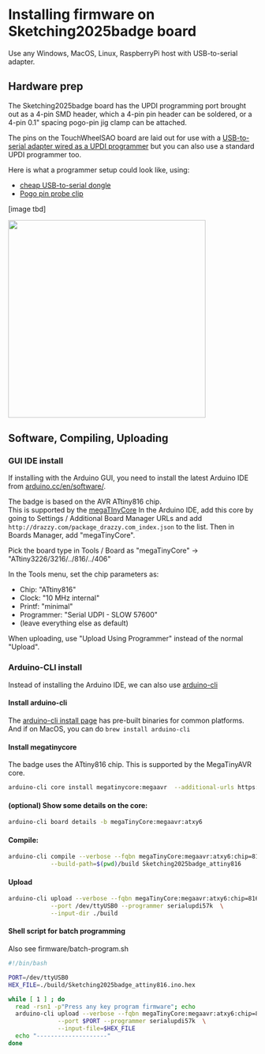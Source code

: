 
# Installing firmware on Sketching2025badge board

Use any Windows, MacOS, Linux, RaspberryPi host with USB-to-serial adapter.

## Hardware prep

The Sketching2025badge board has the UPDI programming port brought out as a 4-pin
SMD header, which a 4-pin pin header can be soldered, or a 4-pin 0.1" spacing
pogo-pin jig clamp can be attached.

The pins on the TouchWheelSAO board are laid out for use with a
[USB-to-serial adapter wired as a UPDI programmer](https://learn.adafruit.com/adafruit-attiny817-seesaw/advanced-reprogramming-with-updi)
but you can also use a standard UPDI programmer too.

Here is what a programmer setup could look like, using:
* [cheap USB-to-serial dongle](https://amzn.to/47sMaxz)
* [Pogo pin probe clip](https://www.digikey.com/short/3c99n5p9)

[image tbd]

<a href="./firmware-programming1.jpg"><img src="./firmware-programming1.jpg" width=400></a>


## Software, Compiling, Uploading

### GUI IDE install

If installing with the Arduino GUI, you need to install the latest Arduino IDE 
from [arduino.cc/en/software/](https://www.arduino.cc/en/software/#ide).

The badge is based on the AVR ATtiny816 chip.  
This is supported by the [megaTInyCore](https://github.com/SpenceKonde/megaTinyCore) 
In the Arduino IDE, add this core by going to Settings / Additional Board Manager URLs and 
add `http://drazzy.com/package_drazzy.com_index.json` to the list. 
Then in Boards Manager, add "megaTinyCore".

Pick the board type in Tools / Board as "megaTinyCore" -> "ATtiny3226/3216/../816/../406"

In the Tools menu, set the chip parameters as:

- Chip: "ATtiny816"
- Clock: "10 MHz internal"
- Printf: "minimal"
- Programmer: "Serial UDPI - SLOW 57600"
- (leave everything else as default)

When uploading, use "Upload Using Programmer" instead of the normal "Upload".


### Arduino-CLI install

Instead of installing the Arduino IDE, we can also use [arduino-cli](https://arduino.github.io/arduino-cli/1.0/)

#### Install arduino-cli

The [arduino-cli install page](https://arduino.github.io/arduino-cli/1.0/installation/#latest-release)
has pre-built binaries for common platforms.  And if on MacOS, you can do `brew install arduino-cli`

#### Install megatinycore 

The badge uses the ATtiny816 chip.  This is supported by the MegaTinyAVR core. 

```sh
arduino-cli core install megatinycore:megaavr  --additional-urls https://drazzy.com/package_drazzy.com_index.json
 ```

#### (optional) Show some details on the core:

```sh
arduino-cli board details -b megaTinyCore:megaavr:atxy6
```


#### Compile:

```sh
arduino-cli compile --verbose --fqbn megaTinyCore:megaavr:atxy6:chip=816,printf=minimal \
            --build-path=$(pwd)/build Sketching2025badge_attiny816
```


#### Upload

```sh
arduino-cli upload --verbose --fqbn megaTinyCore:megaavr:atxy6:chip=816  \
            --port /dev/ttyUSB0 --programmer serialupdi57k  \
            --input-dir ./build

```

#### Shell script for batch programming

Also see firmware/batch-program.sh

```sh
#!/bin/bash

PORT=/dev/ttyUSB0
HEX_FILE=./build/Sketching2025badge_attiny816.ino.hex

while [ 1 ] ; do
  read -rsn1 -p"Press any key program firmware"; echo
  arduino-cli upload --verbose --fqbn megaTinyCore:megaavr:atxy6:chip=816  \
              --port $PORT --programmer serialupdi57k  \
              --input-file=$HEX_FILE
  echo "--------------------"
done

```
